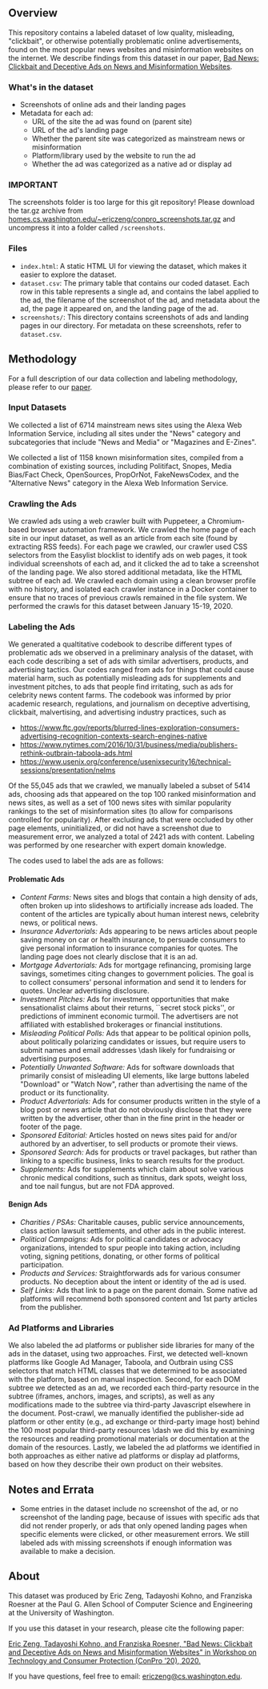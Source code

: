 ## Overview

This repository contains a labeled dataset of low quality, misleading,
"clickbait", or otherwise potentially problematic online advertisements, found
on the most popular news websites and misinformation websites on the internet.
We describe findings from this dataset in our paper, [Bad News: Clickbait and
Deceptive Ads on News and Misinformation Websites](https://homes.cs.washington.edu/~ericzeng/ConPro_Ads.pdf).

### What's in the dataset
- Screenshots of online ads and their landing pages
- Metadata for each ad:
  - URL of the site the ad was found on (parent site)
  - URL of the ad's landing page
  - Whether the parent site was categorized as mainstream news or misinformation
  - Platform/library used by the website to run the ad
  - Whether the ad was categorized as a native ad or display ad

### IMPORTANT
The screenshots folder is too large for this git repository! Please download
the tar.gz archive from [homes.cs.washington.edu/~ericzeng/conpro_screenshots.tar.gz](homes.cs.washington.edu/~ericzeng/conpro_screenshots.tar.gz)
and uncompress it into a folder called `/screenshots`.

### Files
- `index.html`: A static HTML UI for viewing the dataset, which makes it easier
  to explore the dataset.
- `dataset.csv`: The primary table that contains our coded dataset. Each row in
  this table represents a single ad, and contains the label applied to the ad,
  the filename of the screenshot of the ad, and metadata about the ad, the page
  it appeared on, and the landing page of the ad.
- `screenshots/`: This directory contains screenshots of ads and landing pages
  in our directory. For metadata on these screenshots, refer to `dataset.csv`.


## Methodology
For a full description of our data collection and labeling methodology, please
refer to our [paper](https://homes.cs.washington.edu/~ericzeng/ConPro_Ads.pdf).

### Input Datasets
We collected a list of 6714 mainstream news sites using the Alexa Web Information
Service, including all sites under the "News" category and subcategories that
include "News and Media" or "Magazines and E-Zines".

We collected a list of 1158 known misinformation sites, compiled from a combination
of existing sources, including Politifact, Snopes, Media Bias/Fact Check, OpenSources,
PropOrNot, FakeNewsCodex, and the "Alternative News" category in the Alexa Web Information Service.

### Crawling the Ads
We crawled ads using a web crawler built with Puppeteer, a Chromium-based browser
automation framework. We crawled the home page of each site in
our input dataset, as well as an article from each site (found by extracting RSS feeds). For each page we crawled, our crawler used CSS selectors from the Easylist blocklist to identify ads on web pages, it took individual screenshots of each ad, and it clicked the ad to take a screenshot of the landing page. We also stored additional metadata, like the HTML subtree of each ad. We crawled each domain using a clean browser profile with no history, and isolated each crawler instance in a Docker container to ensure that no traces of previous crawls remained in the file system. We performed the crawls for this dataset between January 15-19, 2020.

### Labeling the Ads
We generated a qualtitative codebook to describe different types of problematic ads we observed in a preliminary analysis of the dataset, with each code describing a set of ads with similar advertisers, products, and advertising tactics. Our codes ranged from ads for things that could cause material harm, such as potentially misleading ads for supplements and investment pitches, to ads that people find irritating, such as ads for celebrity news content farms. The codebook was informed by prior academic research, regulations, and journalism on deceptive advertising, clickbait, malvertising, and advertising industry practices, such as
- https://www.ftc.gov/reports/blurred-lines-exploration-consumers-advertising-recognition-contexts-search-engines-native
- https://www.nytimes.com/2016/10/31/business/media/publishers-rethink-outbrain-taboola-ads.html
- https://www.usenix.org/conference/usenixsecurity16/technical-sessions/presentation/nelms

Of the 55,045 ads that we crawled, we manually labeled a subset of 5414 ads,
choosing ads that appeared on the top 100 ranked misinformation and news sites,
as well as a set of 100 news sites with similar popularity rankings to the set
of misinformation sites (to allow for comparisons controlled for popularity).
After excluding ads that were occluded by other page elements, uninitialized,
or did not have a screenshot due to measurement error, we analyzed a total of
2421 ads with content. Labeling was performed by one researcher with expert
domain knowledge.

The codes used to label the ads are as follows:

#### Problematic Ads
- *Content Farms:* News sites and blogs that contain a high density of ads, often broken up into slideshows to artificially increase ads loaded. The content of the articles are typically about human interest news, celebrity news, or political news.
- *Insurance Advertorials:* Ads appearing to be news articles about people saving money on car or health insurance, to persuade consumers to give personal information to insurance companies for quotes. The landing page does not clearly disclose that it is an ad.
- *Mortgage Advertorials:* Ads for mortgage refinancing, promising large savings, sometimes citing changes to government policies. The goal is to collect consumers' personal information and send it to lenders for quotes. Unclear advertising disclosure.
- *Investment Pitches:* Ads for investment opportunities that make sensationalist claims about their returns, ``secret stock picks'', or predictions of imminent economic turmoil. The advertisers are not affiliated with established brokerages or financial institutions.
- *Misleading Political Polls:* Ads that appear to be political opinion polls, about politically polarizing candidates or issues, but require users to submit names and email addresses \dash likely for fundraising or advertising purposes.
- *Potentially Unwanted Software:* Ads for software downloads that primarily consist of misleading UI elements, like large buttons labeled "Download" or "Watch Now", rather than advertising the name of the product or its functionality.
- *Product Advertorials:* Ads for consumer products written in the style of a blog post or news article that do not obviously disclose that they were written by the advertiser, other than in the fine print in the header or footer of the page.
- *Sponsored Editorial:* Articles hosted on news sites paid for and/or authored by an advertiser, to sell products or promote their views.
- *Sponsored Search:* Ads for products or travel packages, but rather than linking to a specific business, links to search results for the product.
- *Supplements:* Ads for supplements which claim about solve various chronic medical conditions, such as tinnitus, dark spots, weight loss, and toe nail fungus, but are not FDA approved.

#### Benign Ads
- *Charities / PSAs:* Charitable causes, public service announcements, class action lawsuit settlements, and other ads in the public interest.
- *Political Campaigns:* Ads for political candidates or advocacy organizations, intended to spur people into taking action, including voting, signing petitions, donating, or other forms of political participation.
- *Products and Services:* Straightforwards ads for various consumer products. No deception about the intent or identity of the ad is used.
- *Self Links:* Ads that link to a page on the parent domain. Some native ad platforms will recommend both sponsored content and 1st party articles from the publisher.

### Ad Platforms and Libraries
We also labeled the ad platforms or publisher side libraries for many of the
ads in the dataset, using two approaches. First, we detected well-known platforms
like Google Ad Manager, Taboola, and Outbrain using CSS selectors that match HTML classes that we determined to be associated with the platform, based on manual inspection. Second, for each DOM subtree we detected as an ad, we recorded each third-party resource in the subtree (iframes, anchors, images, and scripts), as well as any modifications made to the subtree via third-party Javascript elsewhere in the document. Post-crawl, we manually identified the publisher-side ad platform or other entity (e.g., ad exchange or third-party image host) behind the 100 most popular third-party resources \dash we did this by examining the resources and reading promotional materials or documentation at the domain of the resources. Lastly, we labeled the ad platforms we identified in both approaches as either native ad platforms or display ad platforms, based on how they describe their own product on their websites.

## Notes and Errata
- Some entries in the dataset include no screenshot of the ad, or no screenshot
  of the landing page, because of issues with specific ads that did not
  render properly, or ads that only opened landing pages when specific elements
  were clicked, or other measurement errors. We still labeled ads with missing screenshots if enough information was available to make a decision.

## About
This dataset was produced by Eric Zeng, Tadayoshi Kohno, and Franziska Roesner
at the Paul G. Allen School of Computer Science and Engineering at the University of Washington.

If you use this dataset in your research, please cite the following paper:

[Eric Zeng, Tadayoshi Kohno, and Franziska Roesner, "Bad News: Clickbait and
Deceptive Ads on News and Misinformation Websites" in Workshop on Technology and
Consumer Protection (ConPro ’20), 2020.](https://homes.cs.washington.edu/~ericzeng/ConPro_Ads.pdf)

If you have questions, feel free to email: [ericzeng@cs.washington.edu](mailto:ericzeng@cs.washington.edu).
